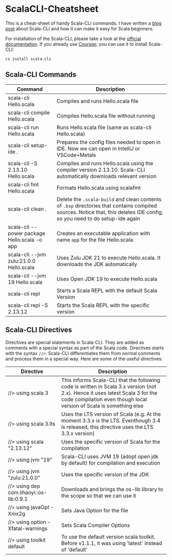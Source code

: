 # ScalaCLI-Cheatsheet
This is a cheat-sheet of handy Scala-CLI commands. I have written a [blog post](https://yadukrishnan.live/scala-made-simple-for-beginners-a-gentle-introduction-to-kickstarting-your-scala-learning) about Scala-CLI and how it can make it easy for Scala beginners. 

For installation of the Scala-CLI, please take a look at the [official documentation](https://scala-cli.virtuslab.org/install). If you already use [Coursier](https://github.com/yadavan88/coursier-cheatsheets), you can use it to install Scala-CLI:
```
cs install scala-cli
```

## Scala-CLI Commands
| Command | Description |
| -- | --|
| scala-cli Hello.scala | Compiles and runs Hello.scala file |
| scala-cli compile Hello.scala | Compiles Hello.scala file without running |
| scala-cli run Hello.scala | Runs Hello.scala file (same as scala-cli Hello.scala) |
| scala-cli setup-ide . | Prepares the config files needed to open in IDE. Now we can open in IntelliJ or VSCode+Metals |
| scala-cli -S 2.13.10 Hello.scala | Compiles and runs Hello.scala using the compiler version 2.13.10. Scala-CLI automatically downloads relevant version |
| scala-cli fmt Hello.scala | Formats Hello.scala using scalafmt | 
| scala-cli clean . | Delete the `.scala-build` and clean contents of `.bsp` directories that contains compiled sources. Notice that, this deletes IDE config, so you need to do setup-ide again |
| scala-cli --power package Hello.scala -o app | Creates an executable application with name `app` for the file Hello.scala |
| scala-cli --jvm zulu:21.0.0 Hello.scala | Uses Zulu JDK 21 to execute Hello.scala. It downloads the JDK automatically |
| scala-cli --jvm 19 Hello.scala | Uses Open JDK 19 to execute Hello.scala |
| scala-cli repl | Starts a Scala REPL with the default Scala Version |
| scala-cli repl -S 2.13.12 | Starts the Scala REPL with the specific version |

## Scala-CLI Directives
Directives are special statements in Scala-CLI. They are added as comments with a special syntax as part of the Scala code. 
Directives starts with the syntax `//>`. Scala-CLI differentiates them from normal comments and process them in a special way. 
Here are some of the useful directives:

| Directive | Description |
| -- | --|
| //> using scala 3 | This informs Scala-CLI that the following code is written in Scala 3.x version (not 2.x). Hence it uses latest Scala 3 for the code compilation even though local version of Scala is something else|
| //> using scala 3.lts | Uses the LTS version of Scala (e.g. At the moment 3.3.x is the LTS. Eventhough 3.4 is released, this directive uses the LTS 3.3.x version) |
| //> using scala "2.13.12" | Uses the specific version of Scala for the compilation |
| //> using jvm "19" | Scala-CLI uses JVM 19 (adopt open jdk by default) for compilation and execution |
| //> using jvm "zulu:21.0.0" | Uses the specific version of the JDK |
| //> using dep com.lihaoyi::os-lib:0.9.1 | Downloads and brings the os-lib library to the scope so that we can use it
| //> using javaOpt -Xmx2g | Sets Java Option for the file |
| //> using option -Xfatal-warnings | Sets Scala Compiler Options |
| //> using toolkit default | To use the default version scala toolkit. Before v1.1.1, it was using 'latest' instead of 'default' |
